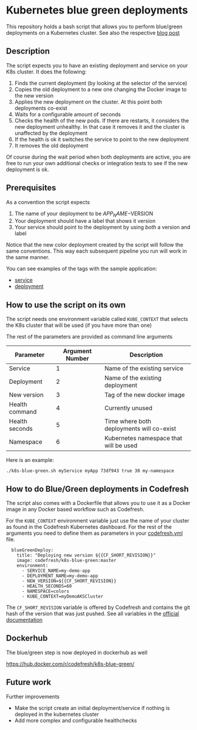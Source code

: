 # Kubernetes blue green deployments

This repository holds a bash script that allows you to perform blue/green deployments on a Kubernetes cluster.
See also the respective [blog post](https://codefresh.io/kubernetes-tutorial/fully-automated-blue-green-deployments-kubernetes-codefresh/)

## Description

The script expects you to have an existing deployment and service on your K8s cluster. It does the following:

1. Finds the current deployment (by looking at the selector of the service)
1. Copies the old deployment to a new one changing the Docker image to the new version
1. Applies the new deployment on the cluster. At this point both deployments co-exist
1. Waits for a configurable amount of seconds
1. Checks the health of the new pods. If there are restarts, it considers the new deployment unhealthy. In that case it removes it and the cluster is unaffected by the deployment
1. If the health is ok it switches the service to point to the new deployment
1. It removes the old deployment

Of course during the wait period when both deployments are active, you are free to run your own additional
checks or integration tests to see if the new deployment is ok.

## Prerequisites

As a convention the script expects

1. The name of your deployment to be $APP_NAME-$VERSION
1. Your deployment should have a label that shows it version
1. Your service should point to the deployment by using *both* a version and label

Notice that the new color deployment created by the script will follow the same conventions. This
way each subsequent pipeline you run will work in the same manner.

You can see examples of the tags with the sample application:

* [service](example/service.yml)
* [deployment](example/deployment.yml)


## How to use the script on its own

The script needs one environment variable called `KUBE_CONTEXT` that selects the K8s cluster that will be used (if you have more than one)

The rest of the parameters are provided as command line arguments

| Parameter | Argument Number | Description     |
| ----------| --------------- | --------------- |
| Service   |         1       | Name of the existing service |
| Deployment |        2       | Name of the existing deployment |
| New version |       3       | Tag of the new docker image    |
| Health command |   4        | Currently unused       |
| Health seconds | 5          | Time where both deployments will co-exist |
| Namespace |     6           | Kubernetes namespace that will be used |

Here is an example:

```
./k8s-blue-green.sh myService myApp 73df943 true 30 my-namespace
```



## How to do Blue/Green deployments in Codefresh

The script also comes with a Dockerfile that allows you to use it as a Docker image in any Docker based workflow such as Codefresh.

For the `KUBE_CONTEXT` environment variable just use the name of your cluster as found in the Codefresh Kubernetes dashboard. For the rest of the arguments you need to define them as parameters in your [codefresh.yml](example/codefresh.yml) file.

```
  blueGreenDeploy:
    title: "Deploying new version ${{CF_SHORT_REVISION}}"
    image: codefresh/k8s-blue-green:master
    environment:
      - SERVICE_NAME=my-demo-app
      - DEPLOYMENT_NAME=my-demo-app
      - NEW_VERSION=${{CF_SHORT_REVISION}}
      - HEALTH_SECONDS=60
      - NAMESPACE=colors
      - KUBE_CONTEXT=myDemoAKSCluster
```

The `CF_SHORT_REVISION` variable is offered by Codefresh and contains the git hash of the version that was just pushed. See all variables in the [official documentation](https://codefresh.io/docs/docs/codefresh-yaml/variables/)

## Dockerhub
The blue/green step is now deployed in dockerhub as well

https://hub.docker.com/r/codefresh/k8s-blue-green/


## Future work

Further improvements

* Make the script create an initial deployment/service if nothing is deployed in the kubernetes cluster
* Add more complex and configurable healthchecks


